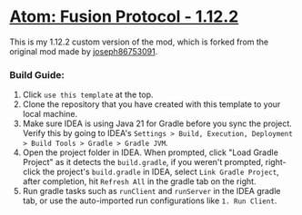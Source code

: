 # <u>**Atom: Fusion Protocol - 1.12.2**</u>
This is my 1.12.2 custom version of the mod, which is forked from the original mod made by [joseph86753091](https://www.curseforge.com/minecraft/mc-mods/fallout-inspired-power-amor).

### **Build Guide:**
1. Click `use this template` at the top.
2. Clone the repository that you have created with this template to your local machine.
3. Make sure IDEA is using Java 21 for Gradle before you sync the project. Verify this by going to IDEA's `Settings > Build, Execution, Deployment > Build Tools > Gradle > Gradle JVM`.
4. Open the project folder in IDEA. When prompted, click "Load Gradle Project" as it detects the `build.gradle`, if you weren't prompted, right-click the project's `build.gradle` in IDEA, select `Link Gradle Project`, after completion, hit `Refresh All` in the gradle tab on the right.
5. Run gradle tasks such as `runClient` and `runServer` in the IDEA gradle tab, or use the auto-imported run configurations like `1. Run Client`.